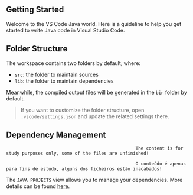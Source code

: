 ## Getting Started

Welcome to the VS Code Java world. Here is a guideline to help you get started to write Java code in Visual Studio Code.

## Folder Structure

The workspace contains two folders by default, where:

- `src`: the folder to maintain sources
- `lib`: the folder to maintain dependencies

Meanwhile, the compiled output files will be generated in the `bin` folder by default.

> If you want to customize the folder structure, open `.vscode/settings.json` and update the related settings there.

## Dependency Management


                                                     The content is for study purposes only, some of the files are unfinished!

                                                     O conteúdo é apenas para fins de estudo, alguns dos ficheiros estão inacabados!

                                                     
The `JAVA PROJECTS` view allows you to manage your dependencies. More details can be found [here](https://github.com/microsoft/vscode-java-dependency#manage-dependencies).

